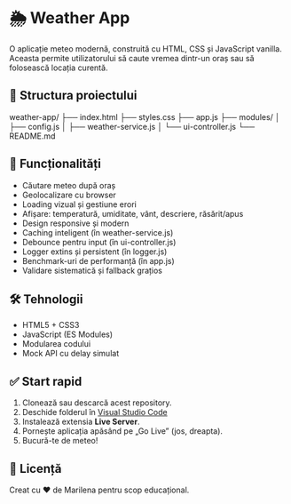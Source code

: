 # 🌦️ Weather App

O aplicație meteo modernă, construită cu HTML, CSS și JavaScript vanilla.  
Aceasta permite utilizatorului să caute vremea dintr-un oraș sau să folosească locația curentă.

## 📂 Structura proiectului

weather-app/ ├── index.html ├── styles.css ├── app.js ├── modules/ │ ├── config.js │ ├── weather-service.js │ └── ui-controller.js └── README.md

## 🚀 Funcționalități

- Căutare meteo după oraș
- Geolocalizare cu browser
- Loading vizual și gestiune erori
- Afișare: temperatură, umiditate, vânt, descriere, răsărit/apus
- Design responsive și modern
- Caching inteligent (în weather-service.js)
- Debounce pentru input (în ui-controller.js)
- Logger extins și persistent (în logger.js)
- Benchmark-uri de performanță (în app.js)
- Validare sistematică și fallback grațios

## 🛠️ Tehnologii

- HTML5 + CSS3
- JavaScript (ES Modules)
- Modularea codului
- Mock API cu delay simulat

## ✅ Start rapid

1. Clonează sau descarcă acest repository.
2. Deschide folderul în [Visual Studio Code](https://code.visualstudio.com/)
3. Instalează extensia **Live Server**.
4. Pornește aplicația apăsând pe „Go Live” (jos, dreapta).
5. Bucură-te de meteo!

## 📝 Licență

Creat cu ❤️ de Marilena pentru scop educațional.
